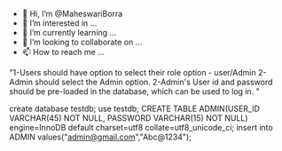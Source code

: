 - 👋 Hi, I’m @MaheswariBorra
- 👀 I’m interested in ...
- 🌱 I’m currently learning ...
- 💞️ I’m looking to collaborate on ...
- 📫 How to reach me ...

<!---
MaheswariBorra/MaheswariBorra is a ✨ special ✨ repository because its `README.md` (this file) appears on your GitHub profile.
You can click the Preview link to take a look at your changes.
--->
"1-Users should have option to select their role option - user/Admin
2-Admin should select the Admin option. 
2-Admin's User id and password should be pre-loaded in the database, which can be used to log in.
"

create database testdb;
use testdb;
CREATE TABLE ADMIN(USER_ID VARCHAR(45) NOT NULL, PASSWORD VARCHAR(15) NOT NULL)
engine=InnoDB default charset=utf8 collate=utf8_unicode_ci;
insert into ADMIN values("admin@gmail.com","Abc@1234");
